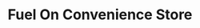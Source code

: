 ---
title: "Fuel On Convenience Store"
url: /pittsburgh/fuel-on-convenience-store/
shop: convenience
---